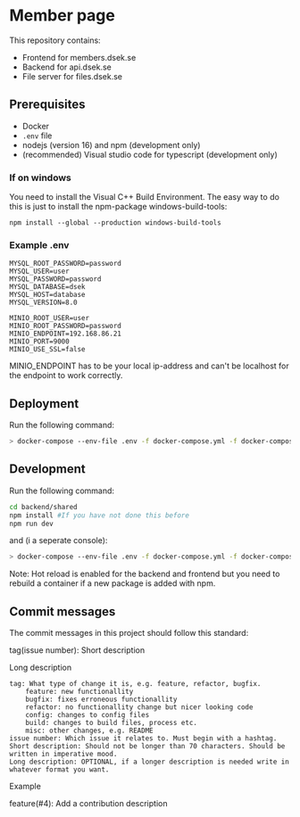 # Member page
This repository contains:
 - Frontend for members.dsek.se
 - Backend for api.dsek.se
 - File server for files.dsek.se

## Prerequisites
- Docker
- `.env` file
- nodejs (version 16) and npm (development only)
- (recommended) Visual studio code for typescript (development only)

### If on windows
You need to install the Visual C++ Build Environment. The easy way to do this is just to install the npm-package windows-build-tools:

`npm install --global --production windows-build-tools`

### Example .env
```
MYSQL_ROOT_PASSWORD=password
MYSQL_USER=user
MYSQL_PASSWORD=password
MYSQL_DATABASE=dsek
MYSQL_HOST=database
MYSQL_VERSION=8.0

MINIO_ROOT_USER=user
MINIO_ROOT_PASSWORD=password
MINIO_ENDPOINT=192.168.86.21
MINIO_PORT=9000
MINIO_USE_SSL=false
```
MINIO_ENDPOINT has to be your local ip-address and can't be localhost for the endpoint to work correctly.

## Deployment
Run the following command:
```bash
> docker-compose --env-file .env -f docker-compose.yml -f docker-compose.minio.yml -f docker-compose.prod.yml up -d --build
```

## Development
Run the following command:
```bash
cd backend/shared
npm install #If you have not done this before
npm run dev
```
and (i a seperate console):
```bash
> docker-compose --env-file .env -f docker-compose.yml -f docker-compose.minio.yml -f docker-compose.dev.yml up -d --build
```

Note: Hot reload is enabled for the backend and frontend but you need to rebuild a container if a new package is added with npm.

## Commit messages

The commit messages in this project should follow this standard:

tag(issue number): Short description

Long description

    tag: What type of change it is, e.g. feature, refactor, bugfix.
        feature: new functionallity
        bugfix: fixes erroneous functionallity
        refactor: no functionallity change but nicer looking code
        config: changes to config files
        build: changes to build files, process etc.
        misc: other changes, e.g. README
    issue number: Which issue it relates to. Must begin with a hashtag.
    Short description: Should not be longer than 70 characters. Should be written in imperative mood.
    Long description: OPTIONAL, if a longer description is needed write in whatever format you want.

Example

feature(#4): Add a contribution description

